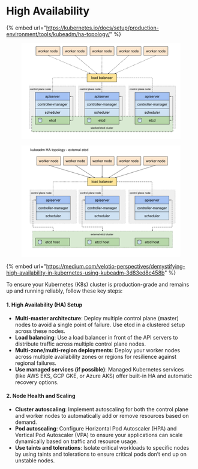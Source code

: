 # High Availability

{% embed url="https://kubernetes.io/docs/setup/production-environment/tools/kubeadm/ha-topology/" %}

<figure><img src="../../.gitbook/assets/image (1) (1).png" alt=""><figcaption></figcaption></figure>

<figure><img src="../../.gitbook/assets/image (1) (1) (1).png" alt=""><figcaption></figcaption></figure>

{% embed url="https://medium.com/velotio-perspectives/demystifying-high-availability-in-kubernetes-using-kubeadm-3d83ed8c458b" %}

To ensure your Kubernetes (K8s) cluster is production-grade and remains up and running reliably, follow these key steps:

#### 1. **High Availability (HA) Setup**

* **Multi-master architecture**: Deploy multiple control plane (master) nodes to avoid a single point of failure. Use etcd in a clustered setup across these nodes.
* **Load balancing**: Use a load balancer in front of the API servers to distribute traffic across multiple control plane nodes.
* **Multi-zone/multi-region deployments**: Deploy your worker nodes across multiple availability zones or regions for resilience against regional failures.
* **Use managed services (if possible)**: Managed Kubernetes services (like AWS EKS, GCP GKE, or Azure AKS) offer built-in HA and automatic recovery options.

#### 2. **Node Health and Scaling**

* **Cluster autoscaling**: Implement autoscaling for both the control plane and worker nodes to automatically add or remove resources based on demand.
* **Pod autoscaling**: Configure Horizontal Pod Autoscaler (HPA) and Vertical Pod Autoscaler (VPA) to ensure your applications can scale dynamically based on traffic and resource usage.
* **Use taints and tolerations**: Isolate critical workloads to specific nodes by using taints and tolerations to ensure critical pods don’t end up on unstable nodes.

####

